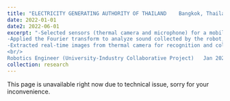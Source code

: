 ```yaml
---
title: "ELECTRICITY GENERATING AUTHORITY OF THAILAND	Bangkok, Thailand"
date: 2022-01-01
date2: 2022-06-01
excerpt: "-Selected sensors (thermal camera and microphone) for a mobile robot to detect anomalies in pumps and generators. <br/>
-Applied the Fourier transform to analyze sound collected by the robot, detecting abnormal vibrations and explosions.<br/>
-Extracted real-time images from thermal camera for recognition and color segmentation, triggering alarm in cases of water leakage or machine overheating.
<br/>
Robotics Engineer (University-Industry Collaborative Project)	Jan 2022 – Jun 2022"
collection: research
---
```

This page is unavailable right now due to technical issue, sorry for your inconvenience.